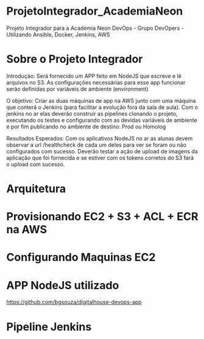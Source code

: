 # ProjetoIntegrador_AcademiaNeon
Projeto Integrador para a Academia Neon DevOps - Grupo DevOpers - Utilizando Ansible, Docker, Jenkins, AWS


# Sobre o Projeto Integrador
Introdução: Será fornecido um APP feito em NodeJS que escreve e lê arquivos no S3. As configurações necessárias para esse app funcionar serão definidas por variáveis de ambiente (environment)

O objetivo: Criar as duas máquinas de app na AWS junto com uma máquina que conterá o Jenkins (para facilitar a evolução
fora da sala de aula). Com o jenkins no ar elas deverão construir as pipelines clonando o projeto, executando os testes e configurando 
com as devidas variáveis de ambiente e por fim publicando no ambiente de destino: Prod ou Homolog

Resultados Esperados: Com os aplicativos NodeJS no ar as alunas devem observar a url /healthcheck de cada um deles para ver se foram ou não configurados com sucesso. Deverão testar a ação de upload de imagens da aplicação que foi fornecida e se estiver com os tokens corretos do S3 fará o upload com sucesso.

# Arquitetura


# Provisionando EC2 + S3 + ACL + ECR na AWS


# Configurando Maquinas EC2 


# APP NodeJS utilizado

https://github.com/bgsouza/digitalhouse-devops-app


# Pipeline Jenkins
